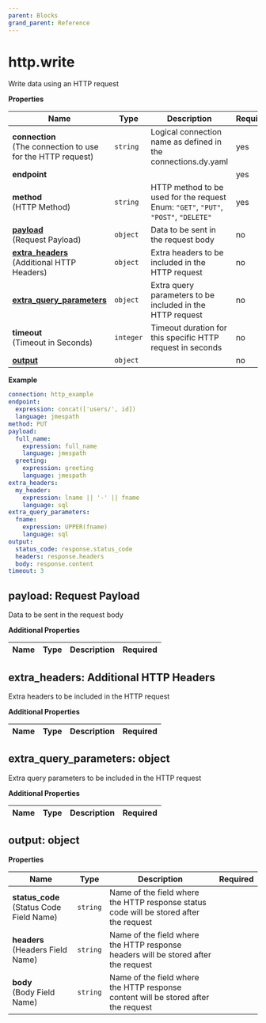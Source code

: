 ```yaml
---
parent: Blocks
grand_parent: Reference
---
```


# http\.write

Write data using an HTTP request


**Properties**

|Name|Type|Description|Required|
|----|----|-----------|--------|
|**connection**<br/>(The connection to use for the HTTP request)|`string`|Logical connection name as defined in the connections.dy.yaml<br/>|yes|
|**endpoint**|||yes|
|**method**<br/>(HTTP Method)|`string`|HTTP method to be used for the request<br/>Enum: `"GET"`, `"PUT"`, `"POST"`, `"DELETE"`<br/>|yes|
|[**payload**](#payload)<br/>(Request Payload)|`object`|Data to be sent in the request body<br/>|no|
|[**extra\_headers**](#extra_headers)<br/>(Additional HTTP Headers)|`object`|Extra headers to be included in the HTTP request<br/>|no|
|[**extra\_query\_parameters**](#extra_query_parameters)|`object`|Extra query parameters to be included in the HTTP request<br/>|no|
|**timeout**<br/>(Timeout in Seconds)|`integer`|Timeout duration for this specific HTTP request in seconds<br/>|no|
|[**output**](#output)|`object`||no|

**Example**

```yaml
connection: http_example
endpoint:
  expression: concat(['users/', id])
  language: jmespath
method: PUT
payload:
  full_name:
    expression: full_name
    language: jmespath
  greeting:
    expression: greeting
    language: jmespath
extra_headers:
  my_header:
    expression: lname || '-' || fname
    language: sql
extra_query_parameters:
  fname:
    expression: UPPER(fname)
    language: sql
output:
  status_code: response.status_code
  headers: response.headers
  body: response.content
timeout: 3

```

<a name="payload"></a>
## payload: Request Payload

Data to be sent in the request body


**Additional Properties**

|Name|Type|Description|Required|
|----|----|-----------|--------|

<a name="extra_headers"></a>
## extra\_headers: Additional HTTP Headers

Extra headers to be included in the HTTP request


**Additional Properties**

|Name|Type|Description|Required|
|----|----|-----------|--------|

<a name="extra_query_parameters"></a>
## extra\_query\_parameters: object

Extra query parameters to be included in the HTTP request


**Additional Properties**

|Name|Type|Description|Required|
|----|----|-----------|--------|

<a name="output"></a>
## output: object

**Properties**

|Name|Type|Description|Required|
|----|----|-----------|--------|
|**status\_code**<br/>(Status Code Field Name)|`string`|Name of the field where the HTTP response status code will be stored after the request<br/>||
|**headers**<br/>(Headers Field Name)|`string`|Name of the field where the HTTP response headers will be stored after the request<br/>||
|**body**<br/>(Body Field Name)|`string`|Name of the field where the HTTP response content will be stored after the request<br/>||


